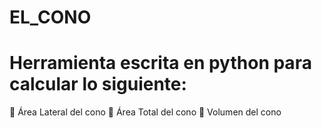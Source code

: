 # EL_CONO
# Herramienta  escrita en python para calcular lo siguiente:

🔰 Área Lateral del cono
🔰 Área Total del cono
🔰 Volumen del cono

